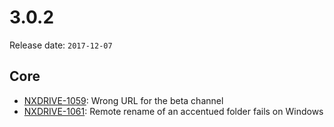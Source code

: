 # 3.0.2

Release date: `2017-12-07`

## Core

- [NXDRIVE-1059](https://hyland.atlassian.net/browse/NXDRIVE-1059): Wrong URL for the beta channel
- [NXDRIVE-1061](https://hyland.atlassian.net/browse/NXDRIVE-1061): Remote rename of an accentued folder fails on Windows
